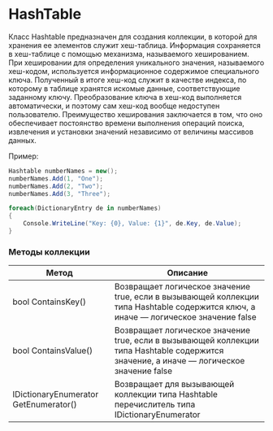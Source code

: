 # HashTable

Класс Hashtable предназначен для создания коллекции, в которой для хранения ее элементов служит хеш-таблица. Информация сохраняется в хеш-таблице с помощью механизма, называемого хешированием. При хешировании для определения уникального значения, называемого хеш-кодом, используется информационное содержимое специального ключа. Полученный в итоге хеш-код служит в качестве индекса, по которому в таблице хранятся искомые данные, соответствующие заданному ключу. Преобразование ключа в хеш-код выполняется автоматически, и поэтому сам хеш-код вообще недоступен пользователю. Преимущество хеширования заключается в том, что оно обеспечивает постоянство времени выполнения операций поиска, извлечения и установки значений независимо от величины массивов данных.

Пример:
```C#
Hashtable numberNames = new();
numberNames.Add(1, "One");
numberNames.Add(2, "Two");
numberNames.Add(3, "Three");

foreach(DictionaryEntry de in numberNames)
{
    Console.WriteLine("Key: {0}, Value: {1}", de.Key, de.Value);
}
```

### Методы коллекции
Метод | Описание
--- | ---
bool ContainsKey() | Возвращает логическое значение true, если в вызывающей коллекции типа Hashtable содержится ключ, а иначе — логическое значение false
bool ContainsValue() | Возвращает логическое значение true, если в вызывающей коллекции типа Hashtable содержится значение, а иначе — логическое значение false
IDictionaryEnumerator GetEnumerator() | Возвращает для вызывающей коллекции типа Hashtable перечислитель типа IDictionaryEnumerator